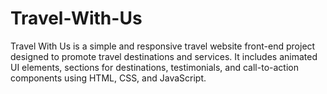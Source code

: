 # Travel-With-Us
Travel With Us is a simple and responsive travel website front-end project designed to promote travel destinations and services. It includes animated UI elements, sections for destinations, testimonials, and call-to-action components using HTML, CSS, and JavaScript.
